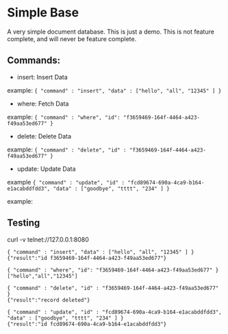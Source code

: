 # Simple Base
A very simple document database. This is just a demo. This is not feature complete, and will never be feature complete.

## Commands:
- insert: Insert Data

example: `{ "command" : "insert", "data" : ["hello", "all", "12345" ] }`

- where: Fetch Data

example: `{ "command" : "where", "id": "f3659469-164f-4464-a423-f49aa53ed677" }`

- delete: Delete Data

example: `{ "command" : "delete", "id" : "f3659469-164f-4464-a423-f49aa53ed677" }`

- update: Update Data

example `{ "command" : "update", "id" : "fcd89674-690a-4ca9-b164-e1acabddfdd3", "data" : ["goodbye", "tttt", "234" ] }`

example: 
## Testing
curl -v telnet://127.0.0.1:8080
```
{ "command" : "insert", "data" : ["hello", "all", "12345" ] }
{"result":"id f3659469-164f-4464-a423-f49aa53ed677"}

{ "command" : "where", "id": "f3659469-164f-4464-a423-f49aa53ed677" }
["hello","all","12345"]

{ "command" : "delete", "id" : "f3659469-164f-4464-a423-f49aa53ed677" }        
{"result":"record deleted"}

{ "command" : "update", "id" : "fcd89674-690a-4ca9-b164-e1acabddfdd3", "data" : ["goodbye", "tttt", "234" ] }
{"result":"id fcd89674-690a-4ca9-b164-e1acabddfdd3"}
```